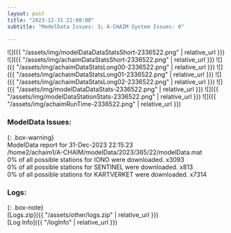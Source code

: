 ```yaml
---
layout: post
title: "2023-12-31 22:00:00"
subtitle: "ModelData Issues: 3; A-CHAIM System Issues: 0"

---
```


![]({{ "/assets/img/modelDataDataStatsShort-2336522.png" | relative_url }})
![]({{ "/assets/img/achaimDataStatsShort-2336522.png" | relative_url }})
![]({{ "/assets/img/achaimDataStatsLong00-2336522.png" | relative_url }})
![]({{ "/assets/img/achaimDataStatsLong01-2336522.png" | relative_url }})
![]({{ "/assets/img/achaimDataStatsLong02-2336522.png" | relative_url }})
![]({{ "/assets/img/modelDataDataStats-2336522.png" | relative_url }})
![]({{ "/assets/img/modelDataStationStats-2336522.png" | relative_url }})
![]({{ "/assets/img/achaimRunTime-2336522.png" | relative_url }})


### ModelData Issues:  
  
{: .box-warning}  
 ModelData report for 31-Dec-2023 22:15:23   
 /home2/achaim1/A-CHAIM/modelData/2023/365/22/modelData.mat   
 0% of all possible stations for IONO were downloaded. x3093   
 0% of all possible stations for SENTINEL were downloaded. x813   
 0% of all possible stations for KARTVERKET were downloaded. x7314   
  


### Logs:  
  
{: .box-note}  
[Logs.zip]({{ "/assets/other/logs.zip" | relative_url }})  
[Log Info]({{ "/logInfo" | relative_url }})  
